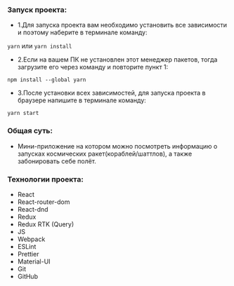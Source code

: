 ### Запуск проекта:

- 1.Для запуска проекта вам необходимо установить
все зависимости и поэтому наберите в терминале команду:

`yarn` или `yarn install`

- 2.Если на вашем ПК не установлен этот менеджер пакетов, тогда загрузите его через команду и повторите пункт 1:

`npm install --global yarn`

- 3.После установки всех зависимостей, для запуска проекта в браузере напишите в терминалe команду:

`yarn start`

### Общая суть:

- Мини-приложение на котором можно посмотреть информацию о запусках космических ракет(кораблей/шаттлов), а также забонировать себе полёт.

### Технологии проекта:

- React
- React-router-dom
- React-dnd
- Redux
- Redux RTK (Query)
- JS
- Webpack
- ESLint
- Prettier
- Material-UI
- Git
- GitHub